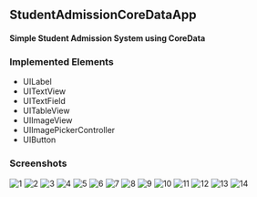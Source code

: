 ## StudentAdmissionCoreDataApp
#### Simple Student Admission System using CoreData
### Implemented Elements
* UILabel
* UITextView
* UITextField
* UITableView
* UIImageView
* UIImagePickerController
* UIButton
### Screenshots
![1](https://user-images.githubusercontent.com/59638518/125160617-8d325a80-e19b-11eb-99c5-f4df5d5036be.png)
![2](https://user-images.githubusercontent.com/59638518/125160618-8f94b480-e19b-11eb-91ef-b20e4091245d.png)
![3](https://user-images.githubusercontent.com/59638518/125160620-915e7800-e19b-11eb-9c4f-2741ed21ebfd.png)
![4](https://user-images.githubusercontent.com/59638518/125160622-93283b80-e19b-11eb-8e6b-c6e6fa834339.png)
![5](https://user-images.githubusercontent.com/59638518/125160625-94f1ff00-e19b-11eb-94b3-026afddbf6ee.png)
![6](https://user-images.githubusercontent.com/59638518/125160627-96bbc280-e19b-11eb-999d-80b609099bb3.png)
![7](https://user-images.githubusercontent.com/59638518/125160628-991e1c80-e19b-11eb-9b7d-94325bd90b31.png)
![8](https://user-images.githubusercontent.com/59638518/125160630-9b807680-e19b-11eb-91ad-1d5e94c0d6d5.png)
![9](https://user-images.githubusercontent.com/59638518/125160631-9d4a3a00-e19b-11eb-9044-89e5fb08d1fc.png)
![10](https://user-images.githubusercontent.com/59638518/125160632-9fac9400-e19b-11eb-9aaf-a2943cc8b4f5.png)
![11](https://user-images.githubusercontent.com/59638518/125160636-a1765780-e19b-11eb-82a6-509fee1aef05.png)
![12](https://user-images.githubusercontent.com/59638518/125160638-a3d8b180-e19b-11eb-9404-ef5e8efc460c.png)
![13](https://user-images.githubusercontent.com/59638518/125160641-a509de80-e19b-11eb-9711-b06f94a3dee0.png)
![14](https://user-images.githubusercontent.com/59638518/125160643-a6d3a200-e19b-11eb-84b2-359231f3f2b3.png)

